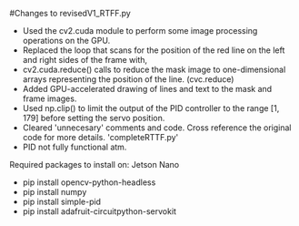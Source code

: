  #Changes to revisedV1_RTFF.py
 * Used the cv2.cuda module to perform some image processing operations on the GPU.
 * Replaced the loop that scans for the position of the red line on the left and right sides of the frame with, 
 * cv2.cuda.reduce() calls to reduce the mask image to one-dimensional arrays representing the position of the line. (cvc.reduce)
 * Added GPU-accelerated drawing of lines and text to the mask and frame images.
 * Used np.clip() to limit the output of the PID controller to the range [1, 179] before setting the servo position.
 * Cleared 'unnecesary' comments and code. Cross reference the original code for more details. 'completeRTTF.py'
 * PID not fully functional atm.


 Required packages to install on: Jetson Nano
 * pip install opencv-python-headless  
 * pip install numpy  
 * pip install simple-pid  
 * pip install adafruit-circuitpython-servokit  

